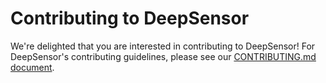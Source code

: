 # Contributing to DeepSensor

We're delighted that you are interested in contributing to DeepSensor!
For DeepSensor's contributing guidelines, please see our [CONTRIBUTING.md document](https://github.com/tom-andersson/deepsensor/blob/main/CONTRIBUTING.md).